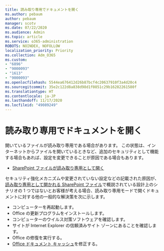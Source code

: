 ```yaml
---
title: 読み取り専用でドキュメントを開く
ms.author: pebaum
author: pebaum
manager: scotv
ms.date: 07/22/2020
ms.audience: Admin
ms.topic: article
ms.service: o365-administration
ROBOTS: NOINDEX, NOFOLLOW
localization_priority: Priority
ms.collection: Adm_O365
ms.custom:
- "6896"
- "9000093"
- "1613"
- "9000093"
ms.openlocfilehash: 5544ea676412d26b87bcf4c20637910f3a4d20c4
ms.sourcegitcommit: 35e2c122d8a838d98d1f0851c29b16282261580f
ms.translationtype: HT
ms.contentlocale: ja-JP
ms.lasthandoff: 11/17/2020
ms.locfileid: "49089249"
---
```

# <a name="documents-opening-in-read-only"></a>読み取り専用でドキュメントを開く

開いているファイルが読み取り専用である場合があります。 この状態は、インターネットからファイルを開いているときなど、追加のセキュリティとして機能する場合もあれば、設定を変更できることが原因である場合もあります。

- [SharePoint ファイルが読み取り専用として開く](https://docs.microsoft.com/sharepoint/troubleshoot/lists-and-libraries/files-open-as-read-only-and-cannot-check-in-or-out)

セキュリティ強化メカニズムや変更されていない設定などの記載された原因が、[読み取り専用として開かれる SharePoint ファイル](https://docs.microsoft.com/sharepoint/troubleshoot/lists-and-libraries/files-open-as-read-only-and-cannot-check-in-or-out)で概説されている設計上のシナリオの 1 つではないとお客様が考える場合、読み取り専用モードで開くドキュメントに対する他の一般的な解決策を次に示します。

- コンピューターを再起動します。
- Office の更新プログラムをインストールします。
- コンピューターのウイルス対策ソフトウェアを確認します。
- サイトが Internet Explorer の信頼済みサイト ゾーンにあることを確認します。
- Office の修復を実行する。
- [Office ドキュメント キャッシュ](https://support.microsoft.com/office/delete-your-office-document-cache-b1d3765e-d71b-4bb8-99ca-acd22c42995d?ui=en-us&rs=en-us&ad=us)を修正する。

